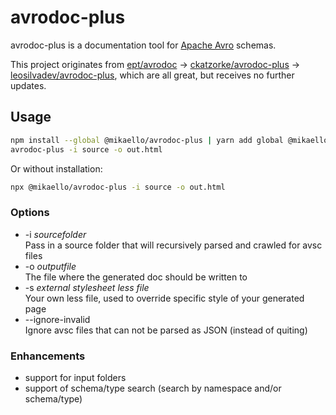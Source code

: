 # avrodoc-plus

avrodoc-plus is a documentation tool for [Apache Avro](http://avro.apache.org/) schemas.

This project originates from [ept/avrodoc](https://github.com/ept/avrodoc) -> [ckatzorke/avrodoc-plus](https://github.com/ckatzorke/avrodoc-plus) -> [leosilvadev/avrodoc-plus](https://github.com/leosilvadev/avrodoc-plus), which are all great, but receives no further updates.

## Usage

```bash
npm install --global @mikaello/avrodoc-plus | yarn add global @mikaello/avrodoc-plus
avrodoc-plus -i source -o out.html
```

Or without installation:

```bash
npx @mikaello/avrodoc-plus -i source -o out.html
```

### Options

- -i _sourcefolder_  
  Pass in a source folder that will recursively parsed and crawled for avsc files
- -o _outputfile_  
  The file where the generated doc should be written to
- -s _external stylesheet less file_  
  Your own less file, used to override specific style of your generated page
- --ignore-invalid  
  Ignore avsc files that can not be parsed as JSON (instead of quiting)

### Enhancements

- support for input folders
- support of schema/type search (search by namespace and/or schema/type)
